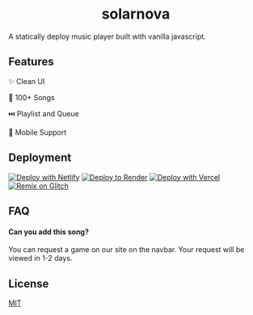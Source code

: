 <p align = "center">
<h1 align = "center" >solarnova</h1>
A statically deploy music player built with vanilla javascript.

## Features

✨ Clean UI

🎵 100+ Songs

⏭️ Playlist and Queue

📱 Mobile Support

## Deployment

[![Deploy with Netlify](https://binbashbanana.github.io/deploy-buttons/buttons/remade/netlify.svg)](https://app.netlify.com/start/deploy?repository=https://github.com/smartfoloo/music-player)
[![Deploy to Render](https://binbashbanana.github.io/deploy-buttons/buttons/remade/render.svg)](https://render.com/deploy?repo=https://github.com/smartfoloo/music-player)
[![Deploy with Vercel](https://binbashbanana.github.io/deploy-buttons/buttons/remade/vercel.svg)](https://vercel.com/new/clone?repository-url=https%3A%2F%2Fgithub.com%2Fsmartfoloo%2Fmusic-player) 
[![Remix on Glitch](https://binbashbanana.github.io/deploy-buttons/buttons/remade/glitch.svg)](https://glitch.com/edit/#!/import/github/smartfoloo/music-player)

## FAQ

#### Can you add this song?

You can request a game on our site on the navbar. Your request will be viewed in 1-2 days.

## License

[MIT](https://choosealicense.com/licenses/mit/)
